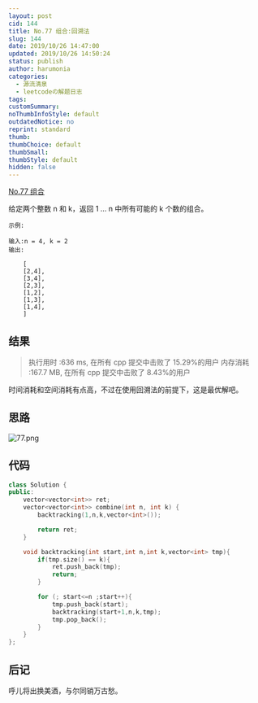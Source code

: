 ```yaml
---
layout: post
cid: 144
title: No.77 组合:回溯法
slug: 144
date: 2019/10/26 14:47:00
updated: 2019/10/26 14:50:24
status: publish
author: harumonia
categories:
  - 源流清泉
  - leetcodeの解题日志
tags:
customSummary:
noThumbInfoStyle: default
outdatedNotice: no
reprint: standard
thumb:
thumbChoice: default
thumbSmall:
thumbStyle: default
hidden: false
---
```


[No.77 组合](https://leetcode-cn.com/problems/combinations/)

给定两个整数 n 和 k，返回 1 ... n 中所有可能的 k 个数的组合。

<!-- more -->

```plain_text
示例:

输入:n = 4, k = 2
输出:

    [
    [2,4],
    [3,4],
    [2,3],
    [1,2],
    [1,3],
    [1,4],
    ]
```

## 结果

> 执行用时 :636 ms, 在所有 cpp 提交中击败了 15.29%的用户
> 内存消耗 :167.7 MB, 在所有 cpp 提交中击败了 8.43%的用户

时间消耗和空间消耗有点高，不过在使用回溯法的前提下，这是最优解吧。

## 思路

![77.png](http://harumonia.top/usr/uploads/2019/10/892638645.png)

## 代码

```cpp
class Solution {
public:
    vector<vector<int>> ret;
    vector<vector<int>> combine(int n, int k) {
        backtracking(1,n,k,vector<int>());

        return ret;
    }

    void backtracking(int start,int n,int k,vector<int> tmp){
        if(tmp.size() == k){
            ret.push_back(tmp);
            return;
        }

        for (; start<=n ;start++){
            tmp.push_back(start);
            backtracking(start+1,n,k,tmp);
            tmp.pop_back();
        }
    }
};
```

## 后记

呼儿将出换美酒，与尔同销万古愁。
